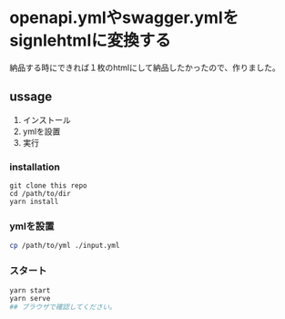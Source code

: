 # openapi.ymlやswagger.ymlをsignlehtmlに変換する

納品する時にできれば１枚のhtmlにして納品したかったので、作りました。

## ussage

1. インストール
2. ymlを設置
3. 実行

### installation

```bash:bash
git clone this repo
cd /path/to/dir
yarn install
```

### ymlを設置

```bash
cp /path/to/yml ./input.yml
```

### スタート

```bash
yarn start
yarn serve
## ブラウザで確認してください。
```
